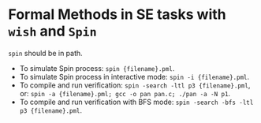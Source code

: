 # Formal Methods in SE tasks with `wish` and `Spin`

`spin` should be in path.

-   To simulate Spin process: `spin {filename}.pml`.
-   To simulate Spin process in interactive mode: `spin -i {filename}.pml`.
-   To compile and run verification: `spin -search -ltl p3 {filename}.pml`, or: `spin -a {filename}.pml; gcc -o pan pan.c; ./pan -a -N p1`.
-   To compile and run verification with BFS mode: `spin -search -bfs -ltl p3 {filename}.pml`.
